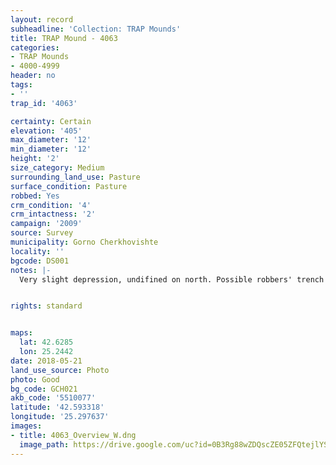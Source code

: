 ```yaml
---
layout: record
subheadline: 'Collection: TRAP Mounds'
title: TRAP Mound - 4063
categories:
- TRAP Mounds
- 4000-4999
header: no
tags:
- ''
trap_id: '4063'

certainty: Certain
elevation: '405'
max_diameter: '12'
min_diameter: '12'
height: '2'
size_category: Medium
surrounding_land_use: Pasture
surface_condition: Pasture
robbed: Yes
crm_condition: '4'
crm_intactness: '2'
campaign: '2009'
source: Survey
municipality: Gorno Cherkhovishte
locality: ''
bgcode: DS001
notes: |-
  Very slight depression, undifined on north. Possible robbers' trench or erosion.


rights: standard


maps:
  lat: 42.6285
  lon: 25.2442
date: 2018-05-21
land_use_source: Photo
photo: Good
bg_code: GCH021
akb_code: '5510077'
latitude: '42.593318'
longitude: '25.297637'
images:
- title: 4063_Overview_W.dng
  image_path: https://drive.google.com/uc?id=0B3Rg88wZDQscZE05ZFQtejlYS2c
---
```

